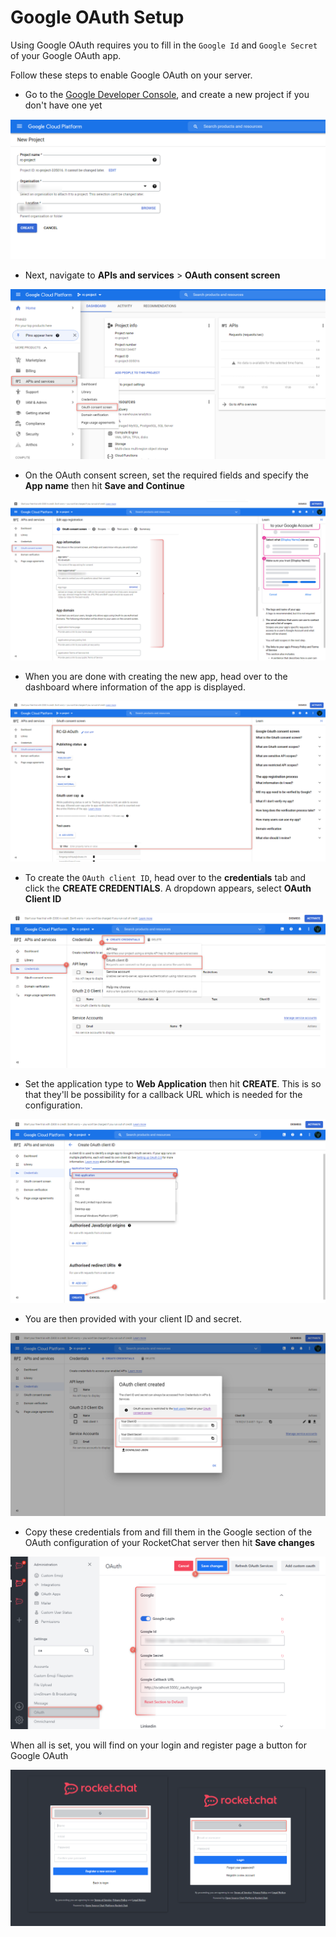 # Google OAuth Setup

Using Google OAuth requires you to fill in the `Google Id` and `Google Secret` of your Google OAuth app.

Follow these steps to enable Google OAuth on your server.

* Go to the [Google Developer Console](https://console.developers.google.com), and create a new project if you don't have one yet

![](<../../../../../.gitbook/assets/image (657) (1) (1) (1) (1).png>)

* Next, navigate to **APIs and services** > **OAuth consent screen**

![](<../../../../../.gitbook/assets/image (691) (1) (1).png>)

* On the OAuth consent screen, set the required fields and specify the **App name** then hit **Save and Continue**

![](<../../../../../.gitbook/assets/image (640) (1) (1).png>)

* When you are done with creating the new app, head over to the dashboard where information of the app is displayed.

![](<../../../../../.gitbook/assets/image (651) (1) (1).png>)

* To create the `OAuth client ID`, head over to the **credentials** tab and click the **CREATE CREDENTIALS**. A dropdown appears, select **OAuth Client ID**

![](<../../../../../.gitbook/assets/image (652) (1) (1) (1).png>)

* Set the application type to **Web Application** then hit **CREATE**. This is so that they'll be possibility for a callback URL which is needed for the configuration.

![](<../../../../../.gitbook/assets/image (650) (1) (1).png>)

* You are then provided with your client ID and secret.

![](<../../../../../.gitbook/assets/image (642) (1) (1) (1).png>)

* Copy these credentials from and fill them in the Google section of the OAuth configuration of your RocketChat server then hit **Save changes**

![](<../../../../../.gitbook/assets/image (666) (1) (1).png>)

When all is set, you will find on your login and register page a button for Google OAuth

![](<../../../../../.gitbook/assets/image (680) (1) (1) (1).png>)
